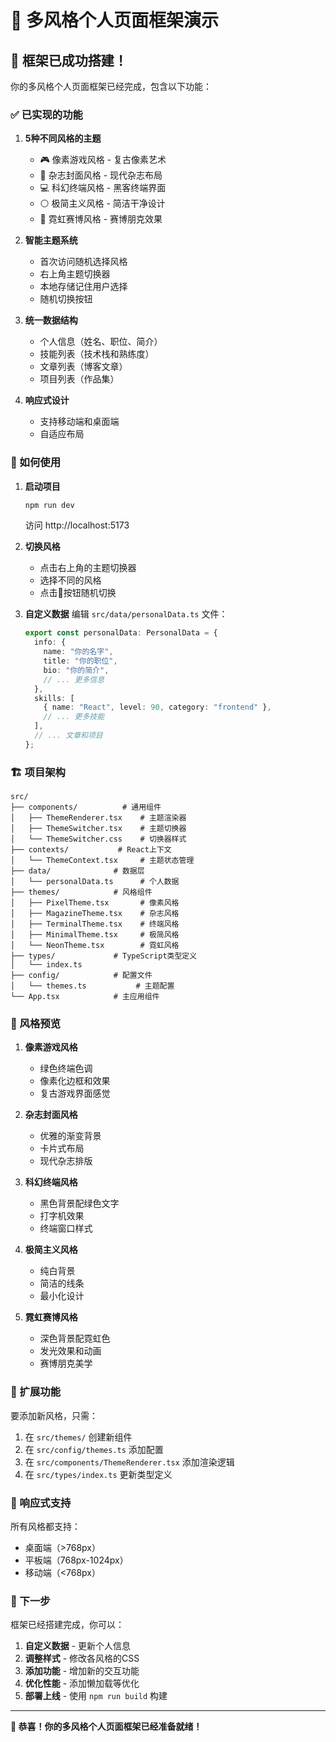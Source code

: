 # 🎨 多风格个人页面框架演示

## 🚀 框架已成功搭建！

你的多风格个人页面框架已经完成，包含以下功能：

### ✅ 已实现的功能

1. **5种不同风格的主题**
   - 🎮 像素游戏风格 - 复古像素艺术
   - 📰 杂志封面风格 - 现代杂志布局
   - 💻 科幻终端风格 - 黑客终端界面
   - ⚪ 极简主义风格 - 简洁干净设计
   - 🌃 霓虹赛博风格 - 赛博朋克效果

2. **智能主题系统**
   - 首次访问随机选择风格
   - 右上角主题切换器
   - 本地存储记住用户选择
   - 随机切换按钮

3. **统一数据结构**
   - 个人信息（姓名、职位、简介）
   - 技能列表（技术栈和熟练度）
   - 文章列表（博客文章）
   - 项目列表（作品集）

4. **响应式设计**
   - 支持移动端和桌面端
   - 自适应布局

### 🎯 如何使用

1. **启动项目**
   ```bash
   npm run dev
   ```
   访问 http://localhost:5173

2. **切换风格**
   - 点击右上角的主题切换器
   - 选择不同的风格
   - 点击🎲按钮随机切换

3. **自定义数据**
   编辑 `src/data/personalData.ts` 文件：
   ```typescript
   export const personalData: PersonalData = {
     info: {
       name: "你的名字",
       title: "你的职位",
       bio: "你的简介",
       // ... 更多信息
     },
     skills: [
       { name: "React", level: 90, category: "frontend" },
       // ... 更多技能
     ],
     // ... 文章和项目
   };
   ```

### 🏗️ 项目架构

```
src/
├── components/          # 通用组件
│   ├── ThemeRenderer.tsx    # 主题渲染器
│   ├── ThemeSwitcher.tsx    # 主题切换器
│   └── ThemeSwitcher.css    # 切换器样式
├── contexts/           # React上下文
│   └── ThemeContext.tsx     # 主题状态管理
├── data/              # 数据层
│   └── personalData.ts      # 个人数据
├── themes/            # 风格组件
│   ├── PixelTheme.tsx       # 像素风格
│   ├── MagazineTheme.tsx    # 杂志风格
│   ├── TerminalTheme.tsx    # 终端风格
│   ├── MinimalTheme.tsx     # 极简风格
│   └── NeonTheme.tsx        # 霓虹风格
├── types/             # TypeScript类型定义
│   └── index.ts
├── config/            # 配置文件
│   └── themes.ts           # 主题配置
└── App.tsx            # 主应用组件
```

### 🎨 风格预览

1. **像素游戏风格**
   - 绿色终端色调
   - 像素化边框和效果
   - 复古游戏界面感觉

2. **杂志封面风格**
   - 优雅的渐变背景
   - 卡片式布局
   - 现代杂志排版

3. **科幻终端风格**
   - 黑色背景配绿色文字
   - 打字机效果
   - 终端窗口样式

4. **极简主义风格**
   - 纯白背景
   - 简洁的线条
   - 最小化设计

5. **霓虹赛博风格**
   - 深色背景配霓虹色
   - 发光效果和动画
   - 赛博朋克美学

### 🔧 扩展功能

要添加新风格，只需：

1. 在 `src/themes/` 创建新组件
2. 在 `src/config/themes.ts` 添加配置
3. 在 `src/components/ThemeRenderer.tsx` 添加渲染逻辑
4. 在 `src/types/index.ts` 更新类型定义

### 📱 响应式支持

所有风格都支持：
- 桌面端（>768px）
- 平板端（768px-1024px）
- 移动端（<768px）

### 🎉 下一步

框架已经搭建完成，你可以：

1. **自定义数据** - 更新个人信息
2. **调整样式** - 修改各风格的CSS
3. **添加功能** - 增加新的交互功能
4. **优化性能** - 添加懒加载等优化
5. **部署上线** - 使用 `npm run build` 构建

---

**🎊 恭喜！你的多风格个人页面框架已经准备就绪！**
